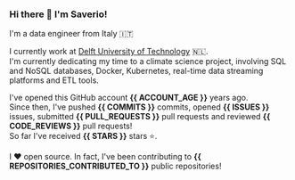 ### Hi there 👋 I'm Saverio!


I'm a data engineer from Italy 🇮🇹

I currently work at [Delft University of Technology](https://www.tudelft.nl/en/) 🇳🇱.  
I'm currently dedicating my time to a climate science project, involving SQL and NoSQL databases, Docker, Kubernetes, real-time data streaming platforms and ETL tools.


I've opened this GitHub account **{{ ACCOUNT_AGE }}** years ago.  
Since then, I've pushed **{{ COMMITS }}** commits, opened **{{ ISSUES }}** issues, submitted **{{ PULL_REQUESTS }}** pull requests and reviewed **{{ CODE_REVIEWS }}** pull requests!  
So far I've received **{{ STARS }}** stars ⭐.

I ❤️ open source. In fact, I've been contributing to **{{ REPOSITORIES_CONTRIBUTED_TO }}** public repositories!

<!---
Top 8 most used languages across your repositories:

{{ LANGUAGE_TEMPLATE_START }}
![{{LANGUAGE_NAME}}](https://img.shields.io/static/v1?style=flat-square&label=%E2%A0%80&color=555&labelColor={{LANGUAGE_COLOR:uri}}&message={{LANGUAGE_NAME:uri}}%EF%B8%B1{{LANGUAGE_PERCENT:uri}}%25)
{{ LANGUAGE_TEMPLATE_END }}

Top 4 most used languages across your repositories:

{{ LANGUAGE_TEMPLATE_START:max=5 }}
![{{LANGUAGE_NAME}}](https://img.shields.io/static/v1?style=flat-square&label=%E2%A0%80&color=555&labelColor={{LANGUAGE_COLOR:uri}}&message={{LANGUAGE_NAME:uri}}%EF%B8%B1{{LANGUAGE_PERCENT:uri}}%25)
{{ LANGUAGE_TEMPLATE_END }}
-->
